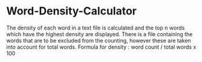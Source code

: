 # Word-Density-Calculator
The density of each word in a text file is calculated and the top n words which have the highest density are displayed. There is a file containing the words that are to be excluded from the counting, however these are taken into account for total words.  Formula for density : word count / total words x 100 
